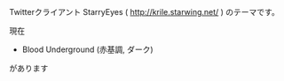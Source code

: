 ﻿Twitterクライアント StarryEyes ( http://krile.starwing.net/ ) のテーマです。

現在
* Blood Underground (赤基調, ダーク)

があります